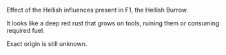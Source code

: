 Effect of the Hellish influences present in F1, the Hellish Burrow.

It looks like a deep red rust that grows on tools, ruining them or consuming required fuel.

Exact origin is still unknown.